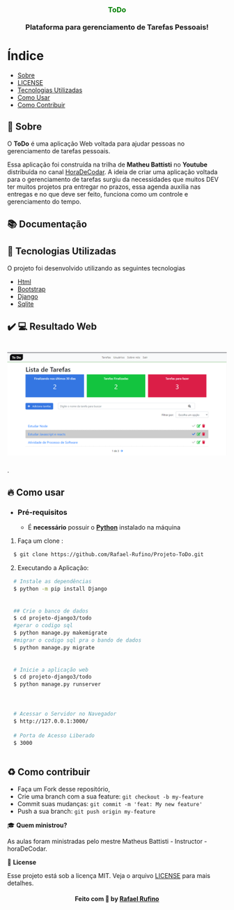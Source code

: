 

<h3 align="center">
    <b style = "color: green";>ToDo</b>
    <br><br>
    <b> Plataforma para gerenciamento de Tarefas Pessoais!</b>  
    <br>
</h3>



# Índice

- [Sobre](#sobre)
- [LICENSE](#license)
- [Tecnologias Utilizadas](#tecnologias-utilizadas)
- [Como Usar](#como-usar)
- [Como Contribuir](#como-contribuir)

<a id="sobre"></a>


## :bookmark: Sobre

	
O <strong>ToDo</strong> é uma aplicação Web voltada para ajudar pessoas no gerenciamento de tarefas pessoais.

Essa aplicação foi construída na trilha de <strong>Matheu Battisti</strong> no <strong>Youtube</strong> distribuída no canal [HoraDeCodar](https://www.youtube.com/watch?v=93sDfZn89nM&list=PLnDvRpP8BnewqnMzRnBT5LeTpld5bMvsj&index=20&ab_channel=MatheusBattisti-HoradeCodar). A ideia de criar uma aplicação voltada para o gerenciamento de tarefas surgiu da necessidades que muitos DEV ter muitos projetos pra entregar no prazos, essa agenda auxilia nas entregas e no que deve ser feito, funciona como um controle e gerenciamento do tempo.
<a id="documentacao"></a>

## :books: Documentação




<a id="tecnologias-utilizadas"></a>

## :rocket: Tecnologias Utilizadas

O projeto foi desenvolvido utilizando as seguintes tecnologias

- [Html](https://developer.mozilla.org/pt-BR/docs/Aprender/HTML/Introducao_ao_HTML)
- [Bootstrap](https://getbootstrap.com/docs/5.0/getting-started/introduction/)
- [Django](https://docs.djangoproject.com/en/3.1/)
- [Sqlite](https://sqlite.org/docs.html)



## :heavy_check_mark: :computer: Resultado Web

<h1 align="center">
    <img alt="Web Home" src="./.github/ToDo.png" width="600px">
</h1>

<a id="como-usar"></a>.

## :fire: Como usar

- ### **Pré-requisitos**

  - É **necessário** possuir o **[Python](https://www.python.org/)** instalado na máquina

  

1. Faça um clone :

```sh
  $ git clone https://github.com/Rafael-Rufino/Projeto-ToDo.git

```

2. Executando a Aplicação:

```sh
  # Instale as dependências
  $ python -m pip install Django


  ## Crie o banco de dados
  $ cd projeto-django3/todo
  #gerar o codigo sql
  $ python manage.py makemigrate
  #migrar o codigo sql pra o bando de dados 
  $ python manage.py migrate


  # Inicie a aplicação web
  $ cd projeto-django3/todo
  $ python manage.py runserver


  
  # Acessar o Servidor no Navegador
  $ http://127.0.0.1:3000/
 
  # Porta de Acesso Liberado
  $ 3000



```


## :recycle: Como contribuir

- Faça um Fork desse repositório,
- Crie uma branch com a sua feature: `git checkout -b my-feature`
- Commit suas mudanças: `git commit -m 'feat: My new feature'`
- Push a sua branch: `git push origin my-feature`


🎓 **Quem ministrou?**

As aulas foram ministradas pelo mestre Matheus Battisti - Instructor - horaDeCodar.

📝 **License**

Esse projeto está sob a licença MIT. Veja o arquivo [LICENSE](LICENSE.md) para mais detalhes.




<h4 align="center">
    Feito com 💜 by <a href="https://www.linkedin.com/in/rafael-r-dos-santos-b889311ba/" target="_blank">Rafael Rufino</a>
</h4>



